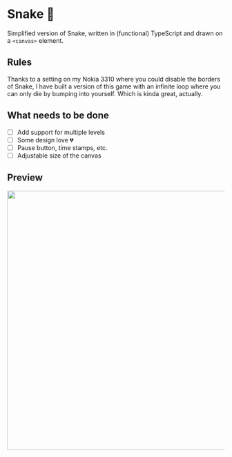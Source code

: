 # Snake 🐍
Simplified version of Snake, written in (functional) TypeScript and drawn on a `<canvas>` element. 

## Rules
Thanks to a setting on my Nokia 3310 where you could disable the borders of Snake, I have built a version of this game with an infinite loop where you can only die by bumping into yourself. Which is kinda great, actually. 

## What needs to be done
- [ ] Add support for multiple levels
- [ ] Some design love 💔
- [ ] Pause button, time stamps, etc. 
- [ ] Adjustable size of the canvas

## Preview
<img src="https://i.ibb.co/pRSXJrR/Schermopname-2020-07-02-om-20-27-55.gif" width="600"/>


